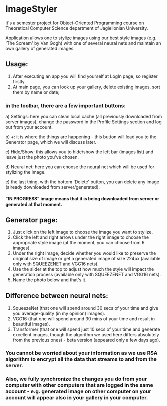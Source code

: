 # ImageStyler

It's a semester project for Object-Oriented Programming course on Theoretical Computer Science department of Jagiellonian University.

Application allows one to stylize images using our best style images (e.g. 'The Scream' by Van Gogh) with one of several neural nets 
and maintain an own gallery of generated images.

## Usage:
1) After executing an app you will find yourself at LogIn page, so register firstly.
2) At main page, you can look up your gallery, delete existing images, sort them by name or date;
### in the toolbar, there are a few important buttons:

  a) Settings: here you can clean local cache (all previously downloaded from server images), change the password in the Profile Settings section and log out from your account.
  
  b) +: it is where the things are happening - this button will lead you to the Generator page, which we will discuss later.
  
  c) Hide/Show: this allows you to hide/show the left bar (images list) and leave just the photo you've chosen.
  
  d) Neural net: here you can choose the neural net which will be used for stylizing the image.
  
  e) the last thing, with the bottom 'Delete' button, you can delete any image (already downloaded from server/generated).
  
#### "IN PROGRESS" image means that it is being downloaded from server or generated at that moment.

## Generator page:
1) Just click on the left image to choose the image you want to stylize.
2) Click the left and right arrows under the right image to choose the appropriate style image (at the moment, you can choose from 6 images).
3) Under the right image, decide whether you would like to preserve the original size of image or get a generated image of size 224px (available only with SQUEEZENET and VGG16 nets).
4) Use the slider at the top to adjust how much the style will impact the generation process (available only with SQUEEZENET and VGG16 nets).
5) Name the photo below and that's it.

## Difference between neural nets:
1) SqueezeNet (that one will spend around 30 secs of your time and give you average-quality (in my opinion) images).
2) VGG16 (that one will spend around 30 mins of your time and result in beautiful images).
3) Transformer (that one will spend just 10 secs of your time and generate excellent images, though the algorithm we used here differs absolutely from the previous ones) - beta version (appeared only a few days ago).

### You cannot be worried about your information as we use RSA algorithm to encrypt all the data that streams to and from the server.
### Also, we fully synchronize the changes you do from your computer with other computers that are logged in the same account - e.g. generated image on other computer on your account will appear also in your gallery in your computer.
